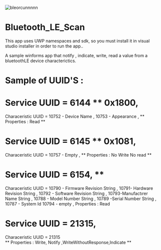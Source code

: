 ![bleorcunnnnn](https://user-images.githubusercontent.com/52966278/124142847-46ee4480-da93-11eb-940f-fb048e70a4df.PNG)

# Bluetooth_LE_Scan
This app uses UWP namespaces and sdk, so you must install it in visual studio installer in order to run the app..

A sample winforms app that notify , indicate, write, read a value from a bluetoothLE device characterictics.


# Sample of UUID'S :

# Service UUID = 6144 ** 0x1800,  
Characeristic UUID =   10752 - Device Name  ,  10753  - Appearance ,
**  Properties : Read **

# Service UUID = 6145 **  0x1081, 
Characeristic UUID =  10757 - Empty  ,
**  Properties : No Write No read **

# Service UUID = 6154, **    
Characeristic UUID =   10790 - Firmware Revision String   ,
10791- Hardware Revision String  ,
10792 - Software Revision String ,
10793-Manufactırer Name String  ,
10788 - Model Number String  ,
10789 -Serial Number String  ,
10787 - System Id   10794 - empty ,
Properties : Read

# Service UUID = 21315,
 Characeristic UUID = 21315  
 ** Properties :  Write, Notify ,WriteWithoutResponse,Indicate **

